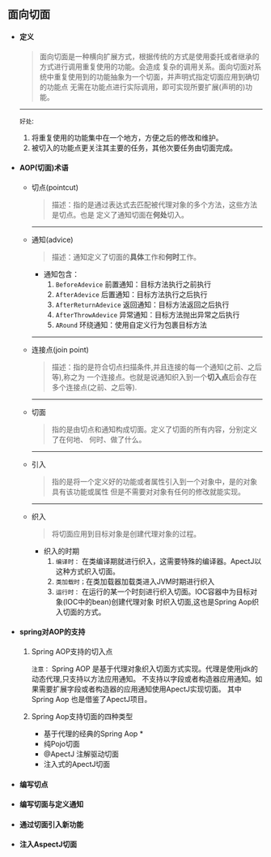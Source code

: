 ## 面向切面

- #### 定义

   > 面向切面是一种横向扩展方式，根据传统的方式是使用委托或者继承的方式进行调用重复使用的功能。会造成
     复杂的调用关系。面向切面对系统中重复使用到的功能抽象为一个切面，并声明式指定切面应用到确切的功能点
     无需在功能点进行实际调用，即可实现所要扩展(声明的)功能。
   ---   

  `好处`:

   1. 将重复使用的功能集中在一个地方，方便之后的修改和维护。
   2. 被切入的功能点更关注其主要的任务，其他次要任务由切面完成。

- #### AOP(切面)术语
   
  * 切点(pointcut)
  
      > 描述：指的是通过表达式去匹配被代理对象的多个方法，这些方法是切点。也是
             定义了通知切面在**何处**切入。
      ---
  
  * 通知(advice)

      > 描述：通知定义了切面的**具体**工作和**何时**工作。
      
      - 通知包含：
        1. `BeforeAdevice`  前置通知：目标方法执行之前执行
        2. `AfterAdevice`   后置通知：目标方法执行之后执行
        3. `AfterReturnAdevice`  返回通知：目标方法返回之后执行    
        4. `AfterThrowAdevice`  异常通知：目标方法抛出异常之后执行
        5. `ARound`             环绕通知：使用自定义行为包裹目标方法
      ---
  
  * 连接点(join point)
    
      > 描述：指的是符合切点扫描条件,并且连接的每一个通知(之前、之后等),称之为
             一个连接点。也就是说通知织入到一个**切入点**后会存在多个连接点(之前、之后等).    
      ---
  
  * 切面
     
      > 指的是由切点和通知构成切面。定义了切面的所有内容，分别定义了在何地、
        何时、做了什么。
      ---  
  
  * 引入
     
      > 指的是将一个定义好的功能或者属性引入到一个对象中，是的对象具有该功能或属性
        但是不需要对对象有任何的修改就能实现。   
    ---
    
  * 织入
    
      > 将切面应用到目标对象是创建代理对象的过程。
     
      - 织入的时期
        1. `编译时：` 在类编译期就进行织入，这需要特殊的编译器。ApectJ以这种方式织入切面。
        2. `类加载时；`在类加载器加载类进入JVM时期进行织入
        3. `运行时：` 在运行的某一个时刻进行织入切面。IOC容器中为目标对象(IOC中的bean)创建代理对象
                     时织入切面,这也是Spring Aop织入切面的方式。

- #### spring对AOP的支持
        
    1.  Spring AOP支持的切入点
         
         `注意：` Spring AOP 是基于代理对象织入切面方式实现。代理是使用jdk的动态代理,只支持以方法应用通知。
                 不支持以字段或者构造器应用通知。如果需要扩展字段或者构造器的应用通知使用ApectJ实现切面。
                 其中Spring Aop 也是借鉴了ApectJ项目。
    
    2. Spring Aop支持切面的四种类型
    
        - 基于代理的经典的Spring Aop
            *  
        - 纯Pojo切面
        - @ApectJ 注解驱动切面
        - 注入式的ApectJ切面
        
                      
- #### 编写切点

- #### 编写切面与定义通知
  
- #### 通过切面引入新功能

- #### 注入AspectJ切面